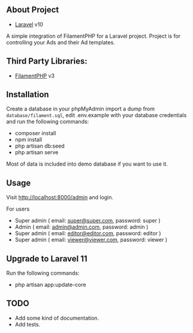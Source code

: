 
## About Project
- [Laravel](https://laravel.com) v10

A simple integration of FilamentPHP for a Laravel project.
Project is for controlling your Ads and their Ad templates.
## Third Party Libraries:
- [FilamentPHP](https://filamentphp.com) v3



## Installation

Create a database in your phpMyAdmin import a dump from `database/filament.sql`, edit .env.example with your
database credentials and run the following commands:

- composer install
- npm install
- php artisan db:seed
- php artisan serve

Most of data is included into demo database if you want to use it.

## Usage

Visit [http://localhost:8000/admin](http://localhost:8000/admin) and login.

For users 

- Super admin ( email: super@super.com, password: super )
- Admin ( email: admin@admin.com, password: admin )
- Super admin ( email: editor@editor.com, password: editor )
- Super admin ( email: viewer@viewer.com, password: viewer )


## Upgrade to Laravel 11

Run the following commands:

- php artisan app:update-core


## TODO

- Add some kind of documentation.
- Add tests.

